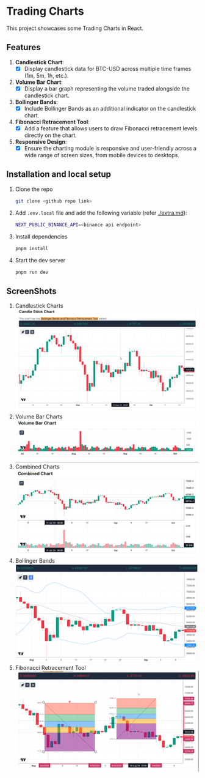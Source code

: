 # Trading Charts

This project showcases some Trading Charts in React.

## Features

1. **Candlestick Chart**:  
    - [x] Display candlestick data for BTC-USD across multiple time frames (1m, 5m, 1h, etc.).
1. **Volume Bar Chart**:  
    - [x] Display a bar graph representing the volume traded alongside the candlestick chart.
1. **Bollinger Bands**:  
    - [x] Include Bollinger Bands as an additional indicator on the candlestick chart.
1. **Fibonacci Retracement Tool**:  
    - [x] Add a feature that allows users to draw Fibonacci retracement levels directly on the chart.
1. **Responsive Design**:  
    - [x] Ensure the charting module is responsive and user-friendly across a wide range of screen sizes, from mobile devices to desktops.

## Installation and local setup

1. Clone the repo

    ``` bash
    git clone <github repo link>
    ```

2. Add `.env.local` file and add the following variable (refer [./extra.md](./extra.md)):

    ``` bash
    NEXT_PUBLIC_BINANCE_API=<binance api endpoint>
    ```

3. Install dependencies

    ``` bash
    pnpm install
    ```

4. Start the dev server

    ``` bash
    pnpm run dev
    ```

## ScreenShots

1. Candlestick Charts
 ![Candlestick Chart](public/images/candle_chart.png)
1. Volume Bar Charts
 ![Volume Bar Chart](public/images/volume_chart.png)
1. Combined Charts
 ![Combined Chart](public/images/combined_chart.png)
1. Bollinger Bands
 ![Bollinger Bands](public/images/bollinger_bands.png)
1. Fibonacci Retracement Tool
 ![Fibonacci Retracement Tool](public/images/fibonacci_retracement_tool.png)
